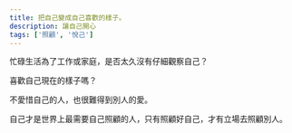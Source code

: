 ```yaml
---
title: 把自己變成自己喜歡的樣子。
description: 讓自己開心
tags: ['照顧', '悅己']
---
```

忙碌生活為了工作或家庭，是否太久沒有仔細觀察自己？

喜歡自己現在的樣子嗎？

不愛惜自己的人，也很難得到別人的愛。

自己才是世界上最需要自己照顧的人，只有照顧好自己，才有立場去照顧別人。
